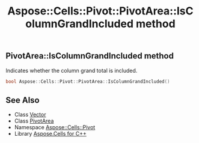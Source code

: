 ﻿---
title: Aspose::Cells::Pivot::PivotArea::IsColumnGrandIncluded method
linktitle: IsColumnGrandIncluded
second_title: Aspose.Cells for C++ API Reference
description: 'Aspose::Cells::Pivot::PivotArea::IsColumnGrandIncluded method. Indicates whether the column grand total is included in C++.'
type: docs
weight: 1500
url: /cpp/aspose.cells.pivot/pivotarea/iscolumngrandincluded/
---
## PivotArea::IsColumnGrandIncluded method


Indicates whether the column grand total is included.

```cpp
bool Aspose::Cells::Pivot::PivotArea::IsColumnGrandIncluded()
```

## See Also

* Class [Vector](../../../aspose.cells/vector/)
* Class [PivotArea](../)
* Namespace [Aspose::Cells::Pivot](../../)
* Library [Aspose.Cells for C++](../../../)

